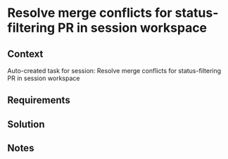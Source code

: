 # Resolve merge conflicts for status-filtering PR in session workspace

## Context

Auto-created task for session: Resolve merge conflicts for status-filtering PR in session workspace

## Requirements

## Solution

## Notes
